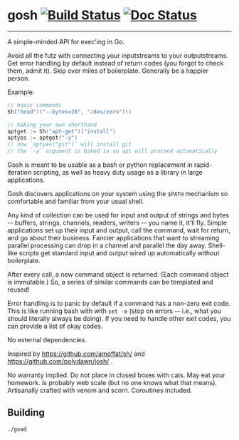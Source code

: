 # gosh [![Build Status](https://travis-ci.org/polydawn/gosh.svg)](https://travis-ci.org/polydawn/gosh) [![Doc Status](https://godoc.org/github.com/polydawn/gosh?status.png)](https://godoc.org/github.com/polydawn/gosh)

---

A simple-minded API for exec'ing in Go.

Avoid all the futz with connecting your inputstreams to your outputstreams.
Get error handling by default instead of return codes (you forgot to check them, admit it).
Skip over miles of boilerplate.
Generally be a happier person.

Example:


```go
// basic commands
Sh("head")("--bytes=20", "/dev/zero")()

// making your own shorthand
aptget := Sh("apt-get")("install")
aptyes := aptget("-y")
// now `aptyes("git")` will install git
// the `-y` argument is baked in so apt will proceed automatically
```

Gosh is meant to be usable as a bash or python replacement in rapid-iteration scripting, as well as heavy duty usage as a library in large applications.

Gosh discovers applications on your system using the `$PATH` mechanism so comfortable and familiar from your usual shell.

Any kind of collection can be used for input and output of strings and bytes -- buffers, strings, channels, readers, writers -- you name it, it'll fly.
Simple applications set up their input and output, call the command, wait for return, and go about their business.
Fancier applications that want to streaming parallel processing can drop in a channel and parallel the day away.
Shell-like scripts get standard input and output wired up automatically without boilerplate.

After every call, a new command object is returned.
(Each command object is immutable.)
So, a series of similar commands can be templated and reused!

Error handling is to panic by default if a command has a non-zero exit code.
This is like running bash with with `set -e` (stop on errors -- i.e., what you should literally always be doing).
If you need to handle other exit codes, you can provide a list of okay codes.

No external dependencies.

Inspired by https://github.com/amoffat/sh/ and https://github.com/polydawn/josh/ .

No warranty implied.  Do not place in closed boxes with cats.  May eat your homework.  *Is* probably web scale (but no one knows what that means).  Artisanally crafted with venom and scorn.  Coroutines included.



## Building

`./goad`



